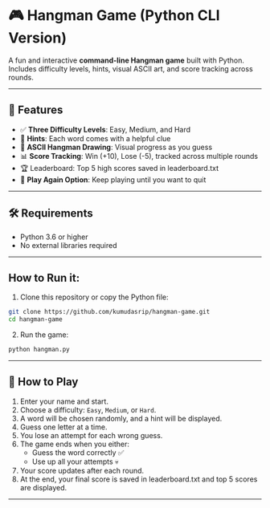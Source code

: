 # 🎮 Hangman Game (Python CLI Version)

A fun and interactive **command-line Hangman game** built with Python. Includes difficulty levels, hints, visual ASCII art, and score tracking across rounds.

---

## 🚀 Features

- ✅ **Three Difficulty Levels**: Easy, Medium, and Hard  
- 🧠 **Hints**: Each word comes with a helpful clue  
- 🎨 **ASCII Hangman Drawing**: Visual progress as you guess  
- 📊 **Score Tracking**: Win (+10), Lose (-5), tracked across multiple rounds
- 🏆 Leaderboard: Top 5 high scores saved in leaderboard.txt 
- 🔁 **Play Again Option**: Keep playing until you want to quit  

---


## 🛠️ Requirements

- Python 3.6 or higher  
- No external libraries required

---

## How to Run it:

1. Clone this repository or copy the Python file:

```bash
git clone https://github.com/kumudasrip/hangman-game.git
cd hangman-game
```

2. Run the game:

```bash
python hangman.py
```

---

## 📌 How to Play

1. Enter your name and start.
2. Choose a difficulty: `Easy`, `Medium`, or `Hard`.
3. A word will be chosen randomly, and a hint will be displayed.
4. Guess one letter at a time.
5. You lose an attempt for each wrong guess.
6. The game ends when you either:
   - Guess the word correctly ✅
   - Use up all your attempts 💀
7. Your score updates after each round.
8. At the end, your final score is saved in leaderboard.txt and top 5 scores are displayed.

---



